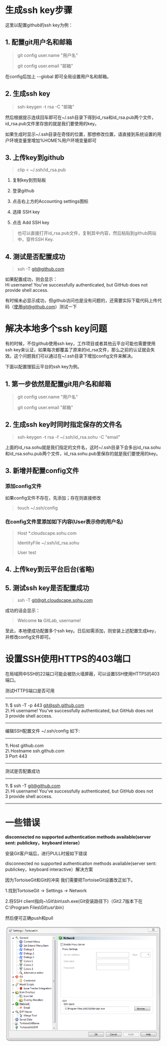 
# **生成ssh key步骤**

这里以配置github的ssh key为例：

## **1. 配置git用户名和邮箱**

> git config user.name "用户名"
>
> git config user.email "邮箱"

在config后加上 --global 即可全局设置用户名和邮箱。

## **2. 生成ssh key**

> ssh-keygen -t rsa -C "邮箱"

然后根据提示连续回车即可在\~/.ssh目录下得到id\_rsa和id\_rsa.pub两个文件，id\_rsa.pub文件里存放的就是我们要使用的key。

如果生成时显示\~/.ssh目录在奇怪的位置，那想修改位置，请直接到系统设置的用户环境变量里增加%HOME%用户环境变量即可

## **3. 上传key到github**

> clip < \~/.ssh/id\_rsa.pub

1.  复制key到剪贴板

2.  登录github

3.  点击右上方的Accounting settings图标

4.  选择 SSH key

5.  点击 Add SSH key

> 也可以直接打开id\_rsa.pub文件，复制其中内容，然后粘贴到github网站中，穿件SSH Key.

## **4. 测试是否配置成功**

> ssh -T git@github.com

如果配置成功，则会显示：\
Hi username! You’ve successfully authenticated, but GitHub does not provide shell access.

有时候未必显示成功，但github访问也是没有问题的，还需要实际下载代码上传代码（使用git@github.com）测试一下

# **解决本地多个ssh key问题**

有的时候，不仅github使用ssh key，工作项目或者其他云平台可能也需要使用ssh key来认证，如果每次都覆盖了原来的id\_rsa文件，那么之前的认证就会失效。这个问题我们可以通过在\~/.ssh目录下增加config文件来解决。

下面以配置搜狐云平台的ssh key为例。

## **1. 第一步依然是配置git用户名和邮箱**

> git config user.name "用户名"
>
> git config user.email "邮箱"

## **2. 生成ssh key时同时指定保存的文件名**

> ssh-keygen -t rsa -f \~/.ssh/id\_rsa.sohu -C "email"

上面的id\_rsa.sohu就是我们指定的文件名，这时\~/.ssh目录下会多出id\_rsa.sohu和id\_rsa.sohu.pub两个文件，id\_rsa.sohu.pub里保存的就是我们要使用的key。

## **3. 新增并配置config文件**

### **添加config文件**

如果config文件不存在，先添加；存在则直接修改

> touch \~/.ssh/config

### **在config文件里添加如下内容(User表示你的用户名)**

> Host \*.cloudscape.sohu.com
>
> IdentityFile \~/.ssh/id\_rsa.sohu
>
> User test

## **4. 上传key到云平台后台(省略)**

## **5. 测试ssh key是否配置成功**

> ssh -T git@git.cloudscape.sohu.com

成功的话会显示：

> Welcome **to** GitLab, username!

至此，本地便成功配置多个ssh key。日后如需添加，则安装上述配置生成key，并修改config文件即可。

# **设置SSH使用HTTPS的403端口**

在局域网中SSH的22端口可能会被防火墙屏蔽，可以设置SSH使用HTTPS的403端口。

测试HTTPS端口是否可用

  ---- ----------------------------------------------------------------------
  1\   \$ ssh -T -p 443 git@ssh.github.com\
  2\   Hi username! You've successfully authenticated, but GitHub does not\
  3    provide shell access.
  ---- ----------------------------------------------------------------------

编辑SSH配置文件 \~/.ssh/config 如下:

  ---- --------------------------
  1\   Host github.com\
  2\   Hostname ssh.github.com\
  3    Port 443
  ---- --------------------------

测试是否配置成功

  ---- ----------------------------------------------------------------------
  1\   \$ ssh -T git@github.com\
  2\   Hi username! You've successfully authenticated, but GitHub does not\
  3    provide shell access.
  ---- ----------------------------------------------------------------------

# **一些错误**

**disconnected no supported authentication methods available(server sent: publickey，keyboard interae）**

安装Git客户端后，进行PULL时报如下错误

disconnected no supported authentication methods available(server sent: publickey，keyboard interactive）解决方案

因为TortoiseGit和Git的冲突 我们需要把TortoiseGit设置改正如下。

1.找到TortoiseGit -&gt; Settings -&gt; Network

2.将SSH client指向\~\\Git\\bin\\ssh.exe(Git安装路径下)（Git2.7版本下在C:\\Program Files\\Git\\usr\\bin）

然后便可正确push和pull

![notsupportauthentication](img/notsupportauthentication.png)
